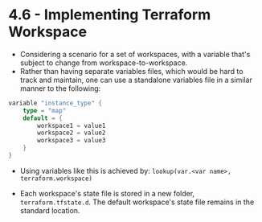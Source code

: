 #  4.6 - Implementing Terraform Workspace

- Considering a scenario for a set of workspaces, with a variable that's subject to change from workspace-to-workspace.
- Rather than having separate variables files, which would be hard to track and maintain, one can use a standalone variables file in a similar manner to the following:

```go
variable "instance_type" {
    type = "map"
    default = {
        workspace1 = value1
        workspace2 = value2
        workspace3 = value3
    }
}
```

- Using variables like this is achieved by: `lookup(var.<var name>, terraform.workspace)`

- Each workspace's state file is stored in a new folder, `terraform.tfstate.d`. The default workspace's state file remains in the standard location.
